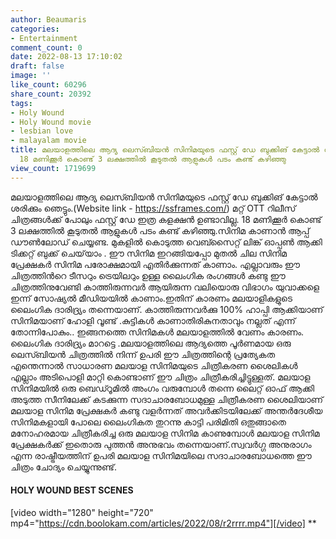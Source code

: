 ```yaml
---
author: Beaumaris
categories:
- Entertainment
comment_count: 0
date: 2022-08-13 17:10:02
draft: false
image: ''
like_count: 60296
share_count: 20392
tags:
- Holy Wound
- Holy Wound movie
- lesbian love
- malayalam movie
title: മലയാളത്തിലെ ആദ്യ ലെസ്ബിയൻ സിനിമയുടെ ഫസ്റ്റ് ഡേ ബുക്കിങ് കേട്ടാൽ ശരിക്കും ഞെട്ടും,
  18 മണിക്കൂർ കൊണ്ട് 3 ലക്ഷത്തിൽ കൂടുതൽ ആളുകൾ പടം കണ്ട് കഴിഞ്ഞു
view_count: 1719699
---
```


മലയാളത്തിലെ ആദ്യ ലെസ്ബിയൻ സിനിമയുടെ ഫസ്റ്റ് ഡേ ബുക്കിങ് കേട്ടാൽ ശരിക്കും ഞെട്ടും.(Website link - https://ssframes.com/) മറ്റ് OTT റിലീസ് ചിത്രങ്ങൾക്ക് പോലും ഫസ്റ്റ് ഡേ ഇത്ര കളക്ഷൻ ഉണ്ടാവില്ല. 18 മണിക്കൂർ കൊണ്ട് 3 ലക്ഷത്തിൽ കൂടുതൽ ആളുകൾ പടം കണ്ട് കഴിഞ്ഞു.സിനിമ കാണാൻ ആപ്പ് ഡൗൺലോഡ് ചെയ്യണ്ട. മുകളിൽ കൊടുത്ത വെബ്സൈറ്റ് ലിങ്ക് ഓപ്പൺ ആക്കി ടിക്കറ്റ് ബുക്ക്‌ ചെയ്‌യാം . ഈ സിനിമ ഇറങ്ങിയപ്പോ മുതൽ ചില സിനിമ പ്രേക്ഷകർ സിനിമ പരോക്ഷമായി എതിർക്കുന്നത് കാണാം. എല്ലാവരും ഈ ചിത്രത്തിൻറെ ടീസറും ട്രെയിലറും ഉള്ള ലൈംഗിക രംഗങ്ങൾ കണ്ടു ഈ ചിത്രത്തിനുവേണ്ടി കാത്തിരുന്നവർ ആയിരുന്ന വലിയൊരു വിഭാഗം യുവാക്കളെ ഇന്ന് സോഷ്യൽ മീഡിയയിൽ കാണാം.ഇതിന് കാരണം മലയാളികളുടെ ലൈംഗിക ദാരിദ്ര്യം തന്നെയാണ്. കാത്തിരുന്നവർക്കു 100% ഹാപ്പി ആക്കിയാണ് സിനിമയാണ് ഹോളി വൂണ്ട് .കുട്ടികൾ കാണാതിരികുനതാവും നല്ലത് എന്ന് തോന്നിപോകും.. ഇങ്ങനത്തെ സിനിമകൾ മലയാളത്തിൽ വേണം കാരണം. ലൈംഗിക ദാരിദ്ര്യം മാറട്ടെ .മലയാളത്തിലെ ആദ്യത്തെ പൂർണമായ ഒരു ലെസ്ബിയൻ ചിത്രത്തിൽ നിന്ന് ഉപരി ഈ ചിത്രത്തിന്റെ പ്രത്യേകത എന്തെന്നാൽ സാധാരണ മലയാള സിനിമയുടെ ചിത്രീകരണ ശൈലികൾ എല്ലാം അടിപൊളി മാറ്റി കൊണ്ടാണ് ഈ ചിത്രം ചിത്രീകരിച്ചിട്ടുള്ളത്. മലയാള സിനിമയിൽ ഒരു ബെഡ്റൂമിൽ അംഗം വരുമ്പോൾ തന്നെ ലൈറ്റ് ഓഫ് ആക്കി അടുത്ത സീനിലേക്ക് കടക്കുന്ന സദാചാരബോധമുള്ള ചിത്രീകരണ ശൈലിയാണ് മലയാള സിനിമ പ്രേക്ഷകർ കണ്ടു വളർന്നത് അവർക്കിടയിലേക്ക് അന്തർദേശീയ സിനിമകളായി പോലെ ലൈംഗികത തുറന്നു കാട്ടി പരിമിതി ഒതുങ്ങാതെ മനോഹരമായ ചിത്രീകരിച്ച ഒരു മലയാള സിനിമ കാണുമ്പോൾ മലയാള സിനിമ പ്രേക്ഷകർക്ക് ഇതൊരു പുത്തൻ അനുഭവം തന്നെയാണ്.സ്വവർഗ്ഗ അനുരാഗം എന്ന രാഷ്ട്രീയത്തിന് ഉപരി മലയാള സിനിമയിലെ സദാചാരബോധത്തെ ഈ ചിത്രം ചോദ്യം ചെയ്യുന്നുണ്ട്. 

#### HOLY WOUND BEST SCENES

[video width="1280" height="720" mp4="https://cdn.boolokam.com/articles/2022/08/r2rrrr.mp4"][/video] **